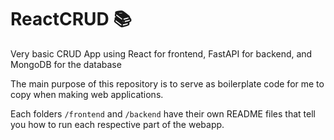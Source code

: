 # ReactCRUD 📚
Very basic CRUD App using React for frontend, FastAPI for backend, and MongoDB for the database

The main purpose of this repository is to serve as boilerplate code for me to copy when making web applications.

Each folders `/frontend` and `/backend` have their own README files that tell you how to run each respective part of the webapp.